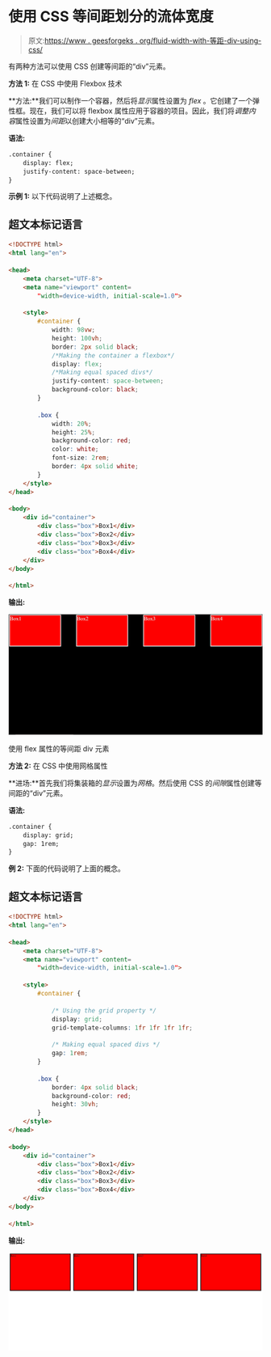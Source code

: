 # 使用 CSS 等间距划分的流体宽度

> 原文:[https://www . geesforgeks . org/fluid-width-with-等距-div-using-css/](https://www.geeksforgeeks.org/fluid-width-with-equally-spaced-div-using-css/)

有两种方法可以使用 CSS 创建等间距的“div”元素。

**方法 1:** 在 CSS 中使用 Flexbox 技术

**方法:**我们可以制作一个容器，然后将*显示*属性设置为 *flex* 。它创建了一个弹性框。现在，我们可以将 flexbox 属性应用于容器的项目。因此，我们将*调整内容*属性设置为*间距*以创建大小相等的“div”元素。

**语法:**

```html
.container {
    display: flex;
    justify-content: space-between;
}
```

**示例 1:** 以下代码说明了上述概念。

## 超文本标记语言

```html
<!DOCTYPE html>
<html lang="en">

<head>
    <meta charset="UTF-8">
    <meta name="viewport" content=
        "width=device-width, initial-scale=1.0">

    <style>
        #container {
            width: 98vw;
            height: 100vh;
            border: 2px solid black;
            /*Making the container a flexbox*/
            display: flex;
            /*Making equal spaced divs*/
            justify-content: space-between;
            background-color: black;
        }

        .box {
            width: 20%;
            height: 25%;
            background-color: red;
            color: white;
            font-size: 2rem;
            border: 4px solid white;
        }
    </style>
</head>

<body>
    <div id="container">
        <div class="box">Box1</div>
        <div class="box">Box2</div>
        <div class="box">Box3</div>
        <div class="box">Box4</div>
    </div>
</body>

</html>
```

**输出:**

![](img/55edaf9cd019ccb7ef073b1ba4ce894a.png)

使用 flex 属性的等间距 div 元素

**方法 2:** 在 CSS 中使用网格属性

**进场:**首先我们将集装箱的*显示*设置为*网格*。然后使用 CSS 的*间隙*属性创建等间距的“div”元素。

**语法:**

```html
.container {
    display: grid;
    gap: 1rem;
}
```

**例 2:** 下面的代码说明了上面的概念。

## 超文本标记语言

```html
<!DOCTYPE html>
<html lang="en">

<head>
    <meta charset="UTF-8">
    <meta name="viewport" content=
        "width=device-width, initial-scale=1.0">

    <style>
        #container {

            /* Using the grid property */
            display: grid;
            grid-template-columns: 1fr 1fr 1fr 1fr;

            /* Making equal spaced divs */
            gap: 1rem;
        }

        .box {
            border: 4px solid black;
            background-color: red;
            height: 30vh;
        }
    </style>
</head>

<body>
    <div id="container">
        <div class="box">Box1</div>
        <div class="box">Box2</div>
        <div class="box">Box3</div>
        <div class="box">Box4</div>
    </div>
</body>

</html>
```

**输出:**

![](img/12902e191a3e46d3e1fc6e415083e551.png)